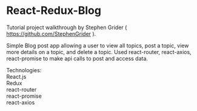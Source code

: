 # React-Redux-Blog

Tutorial project walkthrough by Stephen Grider ( https://github.com/StephenGrider ).

Simple Blog post app allowing a user to view all topics, post a topic, view more details on a topic, and delete a topic. Used react-router, react-axios, react-promise to make api calls to post and access data.

Technologies: <br>
React.js<br>
Redux<br>
react-router<br>
react-promise<br>
react-axios
